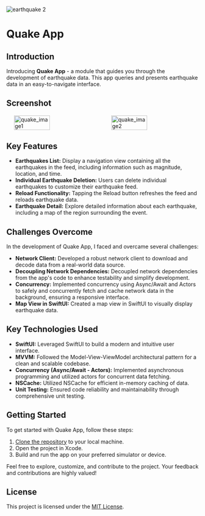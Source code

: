 
![earthquake 2](https://github.com/AbdelrahmanShehab/Quake/assets/36604938/6a4f58bf-535b-4a0c-b6fd-a0fb272c99eb)

# Quake App

## Introduction

Introducing **Quake App** - a module that guides you through the development of earthquake data. This app queries and presents earthquake data in an easy-to-navigate interface.

## Screenshot
<div style="display: flex; justify-content: space-between; margin: 20px;">
  <img src="https://github.com/AbdelrahmanShehab/Quake/assets/36604938/4e94c658-e7f5-48b6-88e4-2c41555ebfea" alt="quake_image1" style="width: 45%;">
  <img src="https://github.com/AbdelrahmanShehab/Quake/assets/36604938/a8e60833-16ad-4bdf-b693-3413aadce2fd" alt="quake_image2" style="width: 45%;">
</div>

## Key Features

- **Earthquakes List:** Display a navigation view containing all the earthquakes in the feed, including information such as magnitude, location, and time.
- **Individual Earthquake Deletion:** Users can delete individual earthquakes to customize their earthquake feed.
- **Reload Functionality:** Tapping the Reload button refreshes the feed and reloads earthquake data.
- **Earthquake Detail:** Explore detailed information about each earthquake, including a map of the region surrounding the event.

## Challenges Overcome

In the development of Quake App, I faced and overcame several challenges:

- **Network Client:** Developed a robust network client to download and decode data from a real-world data source.
- **Decoupling Network Dependencies:** Decoupled network dependencies from the app's code to enhance testability and simplify development.
- **Concurrency:** Implemented concurrency using Async/Await and Actors to safely and concurrently fetch and cache network data in the background, ensuring a responsive interface.
- **Map View in SwiftUI:** Created a map view in SwiftUI to visually display earthquake data.

## Key Technologies Used

- **SwiftUI:** Leveraged SwiftUI to build a modern and intuitive user interface.
- **MVVM:** Followed the Model-View-ViewModel architectural pattern for a clean and scalable codebase.
- **Concurrency (Async/Await - Actors):** Implemented asynchronous programming and utilized actors for concurrent data fetching.
- **NSCache:** Utilized NSCache for efficient in-memory caching of data.
- **Unit Testing:** Ensured code reliability and maintainability through comprehensive unit testing.

## Getting Started

To get started with Quake App, follow these steps:

1. [Clone the repository](#) to your local machine.
2. Open the project in Xcode.
3. Build and run the app on your preferred simulator or device.

Feel free to explore, customize, and contribute to the project. Your feedback and contributions are highly valued!

## License

This project is licensed under the [MIT License](LICENSE).
